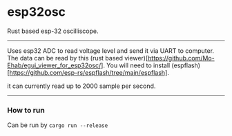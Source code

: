 # esp32osc

Rust based esp-32 oscilliscope.

---


Uses esp32 ADC to read voltage level and send it via UART to computer. The data can be read by this (rust based viewer)[https://github.com/Mo-Ehab/egui_viewer_for_esp32osc/]. You will need to install (espflash)[https://github.com/esp-rs/espflash/tree/main/espflash].

it can currently read up to 2000 sample per second.

---

### How to run
Can be run by `cargo run --release`

